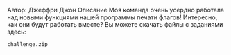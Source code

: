 Автор: Джеффри Джон
Описание
Моя команда очень усердно работала над новыми функциями нашей программы печати флагов! Интересно, как они будут работать вместе? Вы можете скачать файлы с заданиями здесь:

    challenge.zip



